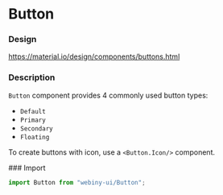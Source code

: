 # Button

### Design
<a href="https://material.io/design/components/buttons.html" target="_blank">https://material.io/design/components/buttons.html</a>

### Description
`Button` component provides 4 commonly used button types:
- `Default`
- `Primary`
- `Secondary`
- `Floating`

To create buttons with icon, use a `<Button.Icon/>` component.

### Import
```js
import Button from "webiny-ui/Button";
```